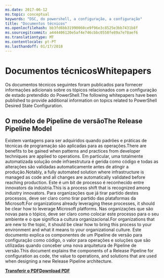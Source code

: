 ```yaml
---
ms.date: 2017-06-12
ms.topic: conceptual
keywords: "DSC, do powershell, a configuração, a configuração"
title: "Documentos técnicos"
ms.openlocfilehash: bb3fd6bb31990060ce9f96e3c8525e3bb7431b8f
ms.sourcegitcommit: a444406120e5af4e746cbbc0558fe89a7e78aef6
ms.translationtype: MT
ms.contentlocale: pt-PT
ms.lasthandoff: 01/17/2018
---
```

# <a name="whitepapers"></a><span data-ttu-id="b4daf-103">Documentos técnicos</span><span class="sxs-lookup"><span data-stu-id="b4daf-103">Whitepapers</span></span>

<span data-ttu-id="b4daf-104">Os documentos técnicos seguintes foram publicados para fornecer informações adicionais sobre os tópicos relacionados com a configuração de estado pretendido do PowerShell.</span><span class="sxs-lookup"><span data-stu-id="b4daf-104">The following whitepapers have been published to provide additional information on topics related to PowerShell Desired State Configuration.</span></span>

## <a name="the-release-pipeline-model"></a><span data-ttu-id="b4daf-105">O modelo de Pipeline de versão</span><span class="sxs-lookup"><span data-stu-id="b4daf-105">The Release Pipeline Model</span></span>
<span data-ttu-id="b4daf-106">Existem vantagens para ser adquiridos quando padrões e práticas de técnicas de programação são aplicadas para as operações.</span><span class="sxs-lookup"><span data-stu-id="b4daf-106">There are benefits to be gained when patterns and practices from developer techniques are applied to operations.</span></span> <span data-ttu-id="b4daf-107">Em particular, uma totalmente automatizada solução onde infraestrutura é gerida como código e todas as alterações são validadas automaticamente antes de atingir a produção.</span><span class="sxs-lookup"><span data-stu-id="b4daf-107">Notably, a fully automated solution where infrastructure is managed as code and all changes are automatically validated before reaching production.</span></span> <span data-ttu-id="b4daf-108">Este é um bit de processo é reconhecido entre innovators da indústria.</span><span class="sxs-lookup"><span data-stu-id="b4daf-108">This is a process shift that is recognized among industry innovators.</span></span> <span data-ttu-id="b4daf-109">Para organizações que já tirar partido destes processos, deve ser claro como tirar partido das plataformas da Microsoft.</span><span class="sxs-lookup"><span data-stu-id="b4daf-109">For organizations already leveraging these processes, it should be clear how to leverage Microsoft platforms.</span></span> <span data-ttu-id="b4daf-110">Nas organizações que são novas para o tópico, deve ser claro como colocar este processo para o seu ambiente e o que significa a cultura organizacional.</span><span class="sxs-lookup"><span data-stu-id="b4daf-110">For organizations that are new to the topic, it should be clear how to bring this process to your environment and what it means to your organizational culture.</span></span> <span data-ttu-id="b4daf-111">Este documento explica os componentes de um Pipeline de versão para configuração como código, o valor para operações e soluções que são utilizadas quando conceber uma nova arquitetura de Pipeline de versão.</span><span class="sxs-lookup"><span data-stu-id="b4daf-111">This document explains the components of a Release Pipeline for configuration as code, the value to operations, and solutions that are used when designing a new Release Pipeline architecture.</span></span> 

<span data-ttu-id="b4daf-112">**[Transferir o PDF](http://aka.ms/thereleasepipelinemodelpdf)**</span><span class="sxs-lookup"><span data-stu-id="b4daf-112">**[Download PDF](http://aka.ms/thereleasepipelinemodelpdf)**</span></span>

